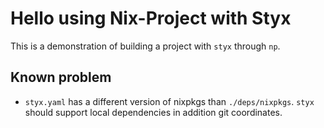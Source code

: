 # Hello using Nix-Project with Styx

This is a demonstration of building a project with `styx` through `np`.

## Known problem
 - `styx.yaml` has a different version of nixpkgs than `./deps/nixpkgs`. `styx` should support local dependencies in addition git coordinates.
